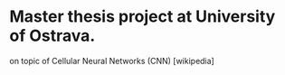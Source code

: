 # Master thesis project at University of Ostrava.
on topic of Cellular Neural Networks (CNN) [wikipedia]
